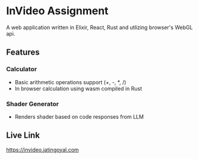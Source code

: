 # InVideo Assignment

A web application written in Elixir, React, Rust and utlizing browser's WebGL api.

## Features

### Calculator
- Basic arithmetic operations support (+, -, *, /)
- In browser calculation using wasm compiled in Rust

### Shader Generator
- Renders shader based on code responses from LLM

## Live Link

https://invideo.jatingoyal.com
